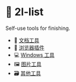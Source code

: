 # 🧰 2l-list

Self-use tools for finishing.

- 📃 [文档工具](https://github.com/waringhu/2l-list/blob/main/posts/documentation-tool.md)
- 🧩 [浏览器插件](https://github.com/waringhu/2l-list/blob/main/posts/browser-plugin.md)
- 💻 [Windows 工具](https://github.com/waringhu/2l-list/blob/main/posts/windows-tool.md)
- 🖼 [图片工具](https://github.com/waringhu/2l-list/blob/main/posts/image-tool.md)
- 🗃 [其他工具](https://github.com/waringhu/2l-list/blob/main/posts/other-tool.md)
